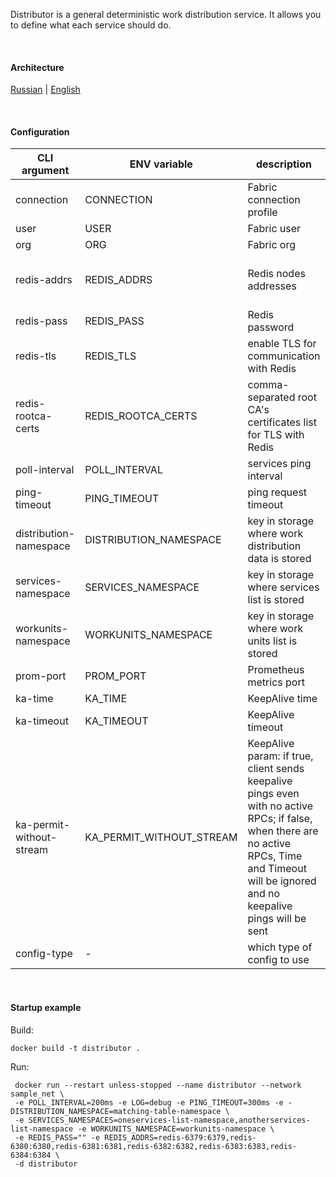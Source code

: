 Distributor is a general deterministic work distribution service. It allows you to define what each service should do.

<br>

#### Architecture

[Russian](https://gitlab.n-t.io/atmz/distributor/-/blob/master/architecture_ru.md)
| [English](https://gitlab.n-t.io/atmz/distributor/-/blob/master/architecture_en.md)

<br>

#### Configuration

| CLI argument           | ENV variable           | description                                                    | example                            | default value      |
|------------------------|------------------------|----------------------------------------------------------------|------------------------------------|--------------------|
| connection             | CONNECTION             | Fabric connection profile                                      | -connection=connection.yaml        | connection.yaml    |
| user                   | USER                   | Fabric user                                                    | -user=User1                        | User1              |
| org                    | ORG                    | Fabric org                                                     | -org=atomyze                       | atomyze            |
| redis-addrs            | REDIS_ADDRS            | Redis nodes addresses                                          | -redis-addrs="redis-6379:6379,redis-6380:6380,redis-6381:6381,redis-6382:6382,redis-6383:6383,redis-6384:6384" | 0.0.0.0:6379       |
| redis-pass             | REDIS_PASS             | Redis password                                                 | -redis-pass="secret"               | ""                 |
| redis-tls              | REDIS_TLS              | enable TLS for communication with Redis                        | -redis-tls=true                    | false              |
| redis-rootca-certs     | REDIS_ROOTCA_CERTS     | comma-separated root CA's certificates list for TLS with Redis | -redis-rootca-certs=/path/to/ca1.pem,/path/to/ca2.pem | ""                 |                   
| poll-interval          | POLL_INTERVAL          | services ping interval                                         | -poll-interval=500ms               | 1000ms             |
| ping-timeout           | PING_TIMEOUT           | ping request timeout                                           | -ping-timeout=500ms                | 1000ms             |
| distribution-namespace | DISTRIBUTION_NAMESPACE | key in storage where work distribution data is stored          | -distribution-namespace=sys-matching-table | sys-matching-table |
| services-namespace     | SERVICES_NAMESPACE     | key in storage where services list is stored                   | -services-namespace=sys-robots-list | sys-robots-list    |
| workunits-namespace    | WORKUNITS_NAMESPACE    | key in storage where work units list is stored                 | -workunits-namespace=sys-channels  | sys-channels       |
| prom-port              | PROM_PORT              | Prometheus metrics port                                        | -prom-port=8473                    | 9090               |
| ka-time                | KA_TIME                | KeepAlive time                                                 | -ka-time=10s                       | 10s                |
| ka-timeout             | KA_TIMEOUT             | KeepAlive timeout                                              | -ka-timeout=20s                    | 20s                |
| ka-permit-without-stream | KA_PERMIT_WITHOUT_STREAM | KeepAlive param: if true, client sends keepalive pings even with no active RPCs; if false, when there are no active RPCs, Time and Timeout will be ignored and no keepalive pings will be sent   | -ka-permit-without-stream=false    | false              |
| config-type            | -                      | which type of config to use                                    | -config-type=args or -config-type=env | args               |

<br>

#### Startup example

Build:

    docker build -t distributor .

Run:

     docker run --restart unless-stopped --name distributor --network sample_net \ 
     -e POLL_INTERVAL=200ms -e LOG=debug -e PING_TIMEOUT=300ms -e -DISTRIBUTION_NAMESPACE=matching-table-namespace \
     -e SERVICES_NAMESPACES=oneservices-list-namespace,anotherservices-list-namespace -e WORKUNITS_NAMESPACE=workunits-namespace \
     -e REDIS_PASS="" -e REDIS_ADDRS=redis-6379:6379,redis-6380:6380,redis-6381:6381,redis-6382:6382,redis-6383:6383,redis-6384:6384 \ 
     -d distributor
    
